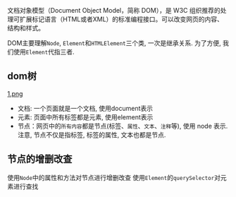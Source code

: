 文档对象模型（Document Object Model，简称 DOM），是 W3C 组织推荐的处理可扩展标记语言（HTML或者XML）的标准编程接口。可以改变网页的内容、结构和样式。


DOM主要理解`Node`, `Element`和`HTMLElement`三个类, 一次是继承关系. 为了方便, 我们使用`Element`代指三者.






## dom树
[1.png](1.png)
- 文档: 一个页面就是一个文档, 使用document表示
- 元素: 页面中所有标签都是元素, 使用element表示
- 节点：网页中的`所有内容`都是节点(标签、`属性`、`文本`、`注释`等), 使用 node 表示. 
    注意, 节点不仅是指标签, 标签的属性, 文本也都是节点.




## 节点的增删改查

使用`Node`中的属性和方法对节点进行增删改查
使用`Element`的`querySelector`对元素进行查找











